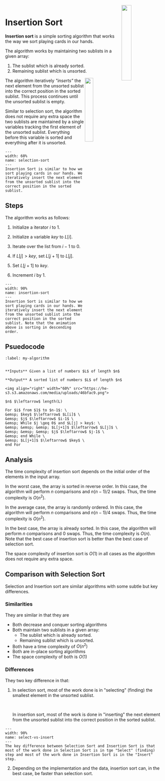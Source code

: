 
<img src="https://upload.wikimedia.org/wikipedia/commons/2/24/Sorting_insertion_sort_anim.gif" align="right" width="25%">

# Insertion Sort

**Insertion sort** is a simple sorting algorithm that works the way we sort playing cards in our hands. 

The algorithm works by maintaining two sublists in a given array:

1. The sublist which is already sorted.
2. Remaining sublist which is unsorted.

<img width="23%" align="right" src="https://upload.wikimedia.org/wikipedia/commons/2/25/Insertion_sort_animation.gif">

The algorithm iteratively _"inserts"_ the next element from the unsorted sublist into the correct position in the sorted sublist. This process continues until the unsorted sublist is empty.

Similar to selection sort, the algorithm does not require any extra space the two sublists are maintained by a single variables tracking the first element of the unsorted sublist. Everything before this variable is sorted and everything after it is unsorted.


```{figure} https://miro.medium.com/v2/resize:fit:1102/1*qc-KD7DII1K097jnvOWqsg.gif
---
width: 60%
name: selection-sort
---
Insertion Sort is similar to how we sort playing cards in our hands. We iteratively insert the next element from the unsorted sublist into the correct position in the sorted sublist. 
```


## Steps 

The algorithm works as follows:

1. Initialize a iterator $i$ to $1$.

2. Initialize a variable $key$ to $L[i]$.

3. Iterate over the list from $i-1$ to $0$.

4. If $L[j] > key$, set $L[j+1]$ to $L[j]$.

5. Set $L[j+1]$ to $key$.

6. Increment $i$ by $1$.

``` {figure} https://miro.medium.com/v2/resize:fit:1280/1*jdXtqXw0EQVpqdZZoGnwsQ.gif
---
width: 90%
name: insertion-sort
---
Insertion Sort is similar to how we sort playing cards in our hands. We iteratively insert the next element from the unsorted sublist into the correct position in the sorted sublist. Note that the animation above is sorting in descending order.
```


## Psuedocode

```{prf:algorithm} Insertion Sort Algorithm
:label: my-algorithm


**Inputs** Given a list of numbers $L$ of length $n$

**Output** A sorted list of numbers $L$ of length $n$

<img align="right" width="60%" src="https://he-s3.s3.amazonaws.com/media/uploads/46bfac9.png">

$n$ $\leftarrow$ length(L)

For $i$ from $1$ to $n-1$: \
&emsp; $key$ $\leftarrow$ $L[i]$ \
&emsp; $j$ $\leftarrow$ $i-1$ \
&emsp; While $j \geq 0$ and $L[j] > key$: \
&emsp; &emsp; &emsp; $L[j+1]$ $\leftarrow$ $L[j]$ \
&emsp; &emsp; &emsp; $j$ $\leftarrow$ $j-1$ \
&emsp; end While \
&emsp; $L[j+1]$ $\leftarrow$ $key$ \
end For

``` 


## Analysis

The time complexity of insertion sort depends on the initial order of the elements in the input array. 

In the worst case, the array is sorted in reverse order. In this case, the algorithm will perform $n$ comparisons and $n(n-1)/2$ swaps. Thus, the time complexity is $O(n^2)$.

In the average case, the array is randomly ordered. In this case, the algorithm will perform $n$ comparisons and $n(n-1)/4$ swaps. Thus, the time complexity is $O(n^2)$.

In the best case, the array is already sorted. In this case, the algorithm will perform $n$ comparisons and $0$ swaps. Thus, the time complexity is $O(n)$. Note that the best case of insertion sort is better than the best case of selection sort.

The space complexity of insertion sort is $O(1)$ in all cases as the algorithm does not require any extra space.

## Comparison with Selection Sort

Selection and Insertion sort are similar algorithms with some subtle but key differences. 

### Similarities

They are similar in that they are

* Both decrease and conquer sorting algorithms
* Both maintain two sublists in a given array: 
    * The sublist which is already sorted.
    * Remaining sublist which is unsorted.
* Both have a time complexity of $O(n^2)$
* Both are in-place sorting algorithms 
* The space complexity of both is $O(1)$

### Differences 

They two key difference in that:

1. In selection sort, most of the work done is in "selecting" (finding) the smallest element in the unsorted sublist. 

    <br/>
    
    In insertion sort, most of the work is done in "inserting" the next element from the unsorted sublist into the correct position in the sorted sublist.

```{figure} ../assets/select_vs_insert.png
---
width: 90%
name: select-vs-insert
---
The key difference between Selection Sort and Insertion Sort is that most of the work done in Selection Sort is in tge "Select" (finding) step and most of the work done in Insertion Sort is in the "Insert" step. 
```

2. Depending on the implementation and the data, insertion sort can, in the best case, be faster than selection sort. 

